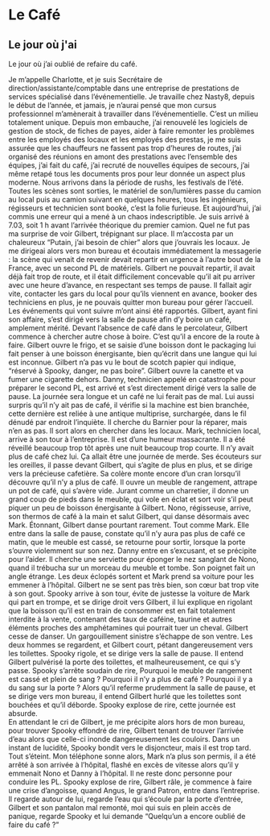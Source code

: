 # Le Café

## Le jour où j'ai 

Le jour où j’ai oublié de refaire du café.

Je m’appelle Charlotte, et je suis Secrétaire de direction/assistante/comptable dans une entreprise de prestations de services spécialisé dans l’événementielle. Je travaille chez Nasty8, depuis le début de l’année, et jamais, je n’aurai pensé que mon cursus professionnel m’amènerait à travailler dans l’événementielle. C’est un milieu totalement unique. Depuis mon embauche, j’ai renouvelé les logiciels de gestion de stock, de fiches de payes, aider à faire remonter les problèmes entre les employés des locaux et les employés des prestas, je me suis assurée que les chauffeurs ne fassent pas trop d’heures de routes, j’ai organisé des réunions en amont des prestations avec l’ensemble des équipes, j’ai fait du café, j’ai recruté de nouvelles équipes de secours, j’ai même retapé tous les documents pros pour leur donnée un aspect plus moderne. 
Nous arrivons dans la période de rushs, les festivals de l’été. Toutes les scènes sont sorties, le matériel de son/lumières passe du camion au local puis au camion suivant en quelques heures, tous les ingénieurs, régisseurs et technicien sont booké, c’est la folie furieuse. Et aujourd’hui, j’ai commis une erreur qui a mené à un chaos indescriptible. 
Je suis arrivé à 7.03, soit 1 h avant l’arrivée théorique du premier camion. Quel ne fut pas ma surprise de voir Gilbert, trépignant sur place. Il m’accosta par un chaleureux “Putain, j’ai besoin de chier” alors que j’ouvrais les locaux. Je me dirigeai alors vers mon bureau et écoutais immédiatement la messagerie : la scène qui venait de revenir devait repartir en urgence à l’autre bout de la France, avec un second PL de matériels. Gilbert ne pouvait repartir, il avait déjà fait trop de route, et il était difficilement concevable qu’il ait pu arriver avec une heure d’avance, en respectant ses temps de pause. Il fallait agir vite, contacter les gars du local pour qu’ils viennent en avance, booker des techniciens en plus, je ne pouvais quitter mon bureau pour gérer l’accueil. Les événements qui vont suivre m’ont ainsi été rapportés.
Gilbert, ayant fini son affaire, s’est dirigé vers la salle de pause afin d’y boire un café, amplement mérité. Devant l’absence de café dans le percolateur, Gilbert commence à chercher autre chose à boire. C’est qu’il a encore de la route à faire. Gilbert ouvre le frigo, et se saisie d’une boisson dont le packaging lui fait penser à une boisson énergisante, bien qu’écrit dans une langue qui lui est inconnue. Gilbert n’a pas vu le bout de scotch papier qui indique, “réservé à Spooky, danger, ne pas boire”. Gilbert ouvre la canette et va fumer une cigarette dehors.
Danny, technicien appelé en catastrophe pour préparer le second PL, est arrivé et s’est directement dirigé vers la salle de pause. La journée sera longue et un café ne lui ferait pas de mal. Lui aussi surpris qu’il n’y ait pas de café, il vérifie si la machine est bien branchée, cette dernière est reliée à une antique multiprise, surchargée, dans le fil dénudé par endroit l’inquiète. Il cherche du Barnier pour la réparer, mais n’en as pas. Il sort alors en chercher dans les locaux. 
Mark, technicien local, arrive à son tour à l’entreprise. Il est d’une humeur massacrante. Il a été réveillé beaucoup trop tôt après une nuit beaucoup trop courte. Il n’y avait plus de café chez lui. Ça allait être une journée de merde.  Ses écouteurs sur les oreilles, il passe devant Gilbert, qui s’agite de plus en plus, et se dirige vers la précieuse cafetière. Sa colère monte encore d’un cran lorsqu’il découvre qu’il n’y a plus de café. Il ouvre un meuble de rangement, attrape un pot de café, qui s’avère vide. Jurant comme un charretier, il donne un grand coup de pieds dans le meuble, qui vole en éclat et sort voir s’il peut piquer un peu de boisson énergisante à Gilbert. 
Nono, régisseuse, arrive, son thermos de café à la main et salut Gilbert, qui danse désormais avec Mark. Étonnant, Gilbert danse pourtant rarement. Tout comme Mark. Elle entre dans la salle de pause, constate qu’il n’y aura pas plus de café ce matin, que le meuble est cassé, se retourne pour sortir, lorsque la porte s’ouvre violemment sur son nez. Danny entre en s’excusant, et se précipite pour l’aider. Il cherche une serviette pour éponger le nez sanglant de Nono, quand il trébucha sur un morceau du meuble et tombe. Son poignet fait un angle étrange. Les deux éclopés sortent et Mark prend sa voiture pour les emmener à l’hôpital. Gilbert ne se sent pas très bien, son cœur bat trop vite à son gout. 
Spooky arrive à son tour, évite de justesse la voiture de Mark qui part en trompe, et se dirige droit vers Gilbert, il lui explique en rigolant que la boisson qu’il est en train de consommer est en fait totalement interdite à la vente, contenant des taux de caféine, taurine et autres éléments proches des amphétamines qui pourrait tuer un cheval. Gilbert cesse de danser. Un gargouillement sinistre s’échappe de son ventre. Les deux hommes se regardent, et Gilbert court, pétant dangereusement vers les toilettes. 
Spooky rigole, et se dirige vers la salle de pause. Il entend Gilbert pulvérisé la porte des toilettes, et malheureusement, ce qui s’y passe. Spooky s’arrête soudain de rire, Pourquoi le meuble de rangement est cassé et plein de sang ? Pourquoi il n’y a plus de café ? Pourquoi il y a du sang sur la porte ? Alors qu’il referme prudemment la salle de pause, et se dirige vers mon bureau, il entend Gilbert hurlé que les toilettes sont bouchées et qu’il déborde. Spooky explose de rire, cette journée est absurde. 	
En attendant le cri de Gilbert, je me précipite alors hors de mon bureau, pour trouver Spooky effondré de rire, Gilbert tenant de trouver l’arrivée d’eau alors que celle-ci inonde dangereusement les couloirs. Dans un instant de lucidité, Spooky bondit vers le disjoncteur, mais il est trop tard. Tout s’éteint. Mon téléphone sonne alors, Mark n’a plus son permis, il a été arrêté à son arrivée à l’hôpital, flashé en excès de vitesse alors qu’il y emmenait Nono et Danny à l’hôpital. Il ne reste donc personne pour conduire les PL. Spooky explose de rire, Gilbert râle, je commence à faire une crise d’angoisse, quand Angus, le grand Patron, entre dans l’entreprise. Il regarde autour de lui, regarde l’eau qui s’écoule par la porte d’entrée, Gilbert et son pantalon mal remonté, moi qui suis en plein accès de panique, regarde Spooky et lui demande 
“Quelqu’un a encore oublié de faire du café ?”

